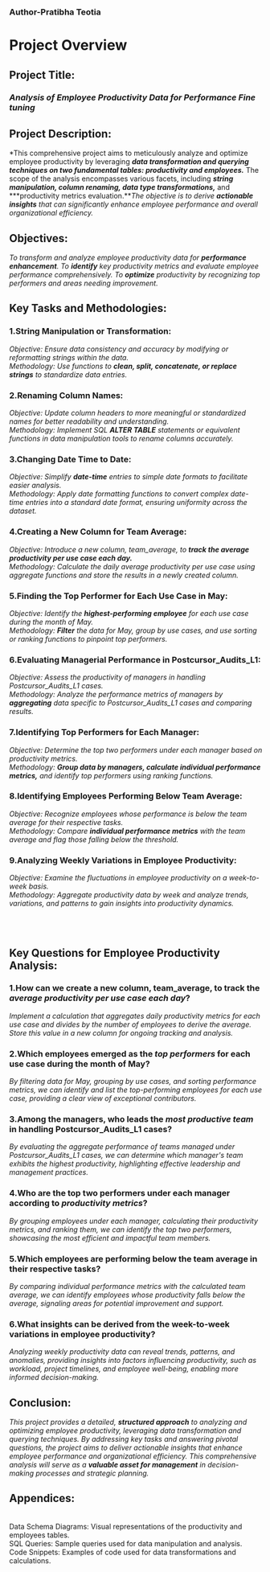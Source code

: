 ### Author-Pratibha Teotia



# Project Overview

## Project Title: 
### *Analysis of Employee Productivity Data for Performance Fine tuning*

## Project Description:
*This comprehensive project aims to meticulously analyze and optimize employee productivity by leveraging ***data transformation and querying techniques on two fundamental tables: productivity and employees.*** The scope of the analysis encompasses various facets, including ***string manipulation, column renaming, data type transformations,*** and ***productivity metrics evaluation.***The objective is to derive ***actionable insights*** that can significantly enhance employee performance and overall organizational efficiency.*

## Objectives:
*To transform and analyze employee productivity data for ***performance enhancement***.
To ***identify*** key productivity metrics and evaluate employee performance comprehensively.
To ***optimize*** productivity by recognizing top performers and areas needing improvement.*

## Key Tasks and Methodologies:
### 1.String Manipulation or Transformation:
*Objective: Ensure data consistency and accuracy by modifying or reformatting strings within the data.
<br>Methodology: Use functions to ***clean, split, concatenate, or replace strings*** to standardize data entries.*

### 2.Renaming Column Names:
*Objective: Update column headers to more meaningful or standardized names for better readability and understanding.
<br>Methodology: Implement SQL ***ALTER TABLE*** statements or equivalent functions in data manipulation tools to rename columns accurately.*

### 3.Changing Date Time to Date:
*Objective: Simplify ***date-time*** entries to simple date formats to facilitate easier analysis.
<br>Methodology: Apply date formatting functions to convert complex date-time entries into a standard date format, ensuring uniformity across the dataset.*

### 4.Creating a New Column for Team Average:
*Objective: Introduce a new column, team_average, to ***track the average productivity per use case each day.***
<br>Methodology: Calculate the daily average productivity per use case using aggregate functions and store the results in a newly created column.*

### 5.Finding the Top Performer for Each Use Case in May:
*Objective: Identify the ***highest-performing employee*** for each use case during the month of May.
<br>Methodology: ***Filter*** the data for May, group by use cases, and use sorting or ranking functions to pinpoint top performers.*

### 6.Evaluating Managerial Performance in Postcursor_Audits_L1:
*Objective: Assess the productivity of managers in handling Postcursor_Audits_L1 cases.
<br>Methodology: Analyze the performance metrics of managers by ***aggregating*** data specific to Postcursor_Audits_L1 cases and comparing results.*

### 7.Identifying Top Performers for Each Manager:
*Objective: Determine the top two performers under each manager based on productivity metrics.
<br>Methodology: ***Group data by managers, calculate individual performance metrics,*** and identify top performers using ranking functions.*

### 8.Identifying Employees Performing Below Team Average:
*Objective: Recognize employees whose performance is below the team average for their respective tasks.
<br>Methodology: Compare ***individual performance metrics*** with the team average and flag those falling below the threshold.*

### 9.Analyzing Weekly Variations in Employee Productivity:
*Objective: Examine the fluctuations in employee productivity on a week-to-week basis.
<br>Methodology: Aggregate productivity data by week and analyze trends, variations, and patterns to gain insights into productivity dynamics.*





<br>
<br>

## Key Questions for Employee Productivity Analysis:

### 1.How can we create a new column, team_average, to track the ***average productivity per use case each day***?
*Implement a calculation that aggregates daily productivity metrics for each use case and divides by the number of employees to derive the average. Store this value in a new column for ongoing tracking and analysis.*

### 2.Which employees emerged as the ***top performers*** for each use case during the month of May?
*By filtering data for May, grouping by use cases, and sorting performance metrics, we can identify and list the top-performing employees for each use case, providing a clear view of exceptional contributors.*

### 3.Among the managers, who leads the ***most productive team*** in handling Postcursor_Audits_L1 cases?
*By evaluating the aggregate performance of teams managed under Postcursor_Audits_L1 cases, we can determine which manager's team exhibits the highest productivity, highlighting effective leadership and management practices.*

### 4.Who are the top two performers under each manager according to ***productivity metrics***?
*By grouping employees under each manager, calculating their productivity metrics, and ranking them, we can identify the top two performers, showcasing the most efficient and impactful team members.*

### 5.Which employees are performing below the team average in their respective tasks?
*By comparing individual performance metrics with the calculated team average, we can identify employees whose productivity falls below the average, signaling areas for potential improvement and support.*

### 6.What insights can be derived from the week-to-week variations in employee productivity?
*Analyzing weekly productivity data can reveal trends, patterns, and anomalies, providing insights into factors influencing productivity, such as workload, project timelines, and employee well-being, enabling more informed decision-making.*

## Conclusion:
*This project provides a detailed, ***structured approach*** to analyzing and optimizing employee productivity, leveraging data transformation and querying techniques. By addressing key tasks and answering pivotal questions, the project aims to deliver actionable insights that enhance employee performance and organizational efficiency. This comprehensive analysis will serve as a ***valuable asset for management*** in decision-making processes and strategic planning.*

## Appendices:
<br>Data Schema Diagrams: Visual representations of the productivity and employees tables.
<br>SQL Queries: Sample queries used for data manipulation and analysis.
<br>Code Snippets: Examples of code used for data transformations and calculations.
